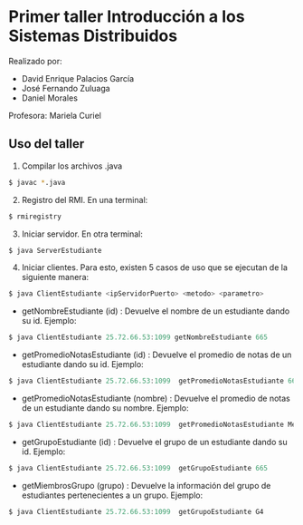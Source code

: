 # Primer taller Introducción a los Sistemas Distribuidos

Realizado por:

* David Enrique Palacios García
* José Fernando Zuluaga
* Daniel Morales

Profesora: Mariela Curiel

## Uso del taller

1. Compilar los archivos .java

```bash
$ javac *.java
```
2. Registro del RMI. En una terminal:

```bash
$ rmiregistry
```
3. Iniciar servidor. En otra terminal:
```java
$ java ServerEstudiante
```

4. Iniciar clientes. Para esto, existen 5 casos de uso que se ejecutan de la siguiente manera:
```bash
$ java ClientEstudiante <ipServidorPuerto> <metodo> <parametro> 
```

 * getNombreEstudiante (id) : Devuelve el nombre de un estudiante dando su id. Ejemplo:
```java
$ java ClientEstudiante 25.72.66.53:1099 getNombreEstudiante 665
```
* getPromedioNotasEstudiante (id) : Devuelve el promedio de notas de un estudiante dando su id. Ejemplo:
```java
$ java ClientEstudiante 25.72.66.53:1099  getPromedioNotasEstudiante 665
```
* getPromedioNotasEstudiante (nombre) : Devuelve el promedio de notas de un estudiante dando su nombre. Ejemplo:
```java
$ java ClientEstudiante 25.72.66.53:1099  getPromedioNotasEstudiante Meneses,Enrique
```
* getGrupoEstudiante (id) : Devuelve el grupo de un estudiante dando su id. Ejemplo:
```java
$ java ClientEstudiante 25.72.66.53:1099  getGrupoEstudiante 665
```
* getMiembrosGrupo (grupo) : Devuelve la información del grupo de estudiantes pertenecientes a un grupo. Ejemplo:
```java
$ java ClientEstudiante 25.72.66.53:1099  getGrupoEstudiante G4
```
